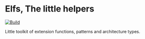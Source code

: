 # Elfs, The little helpers

[![Build](https://github.com/acm0x/elfs/actions/workflows/Build.yaml/badge.svg)](https://github.com/acm0x/elfs/actions/workflows/Build.yaml)

Little toolkit of extension functions, patterns and architecture types.
